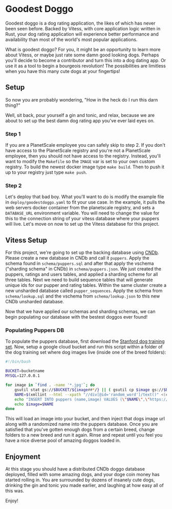 # Goodest Doggo

Goodest doggo is a dog rating application, the likes of which has never been seen before. Backed by Vitess, with core application logic written in Rust, your dog rating application will experience better performance and availability than most of the world's most popular applications.

What is goodest doggo? For you, it might be an opportunity to learn more about Vitess, or maybe just rate some damn good looking dogs. Perhaps you'll decide to become a contributor and turn this into a dog dating app. Or use it as a tool to begin a bourgeois revolution! The possibilities are limitless when you have this many cute dogs at your fingertips!

## Setup

So now you are probably wondering, "How in the heck do I run this darn thing?"

Well, sit back, pour yourself a gin and tonic, and relax, because we are about
to set up the best damn dog rating app you've ever laid eyes on.

### Step 1

If you are a PlanetScale employee you can safely skip to
step 2. If you don't have access to the PlanetScale registry and you're not a
PlanetScale employee, then you should not have access to the registry. Instead, you'll want to modify the `Makefile` so the `IMAGE` var is
set to your own custom registry. To build the newest docker image type `make
build`. Then to push it up to your registry just type `make push`.

### Step 2

Let's deploy that bad boy. What you'll want to do is modify the example file in
`deploy/goodestdoggo.yaml` to fit your use case. In the example, it pulls the web
servers docker container from the planetscale registry, and sets a
`DATABASE_URL` environment variable. You will need to change the value for this
to the connection string of your vitess database where your puppers will live.
Let's move on now to set up the Vitess database for this project.

## Vitess Setup

For this project, we're going to set up the backing database using [CNDb](https://console.planetscale.com/). Please create a new database in CNDb and call it `puppers`. Apply the schema found in `schema/puppers.sql` and after that apply the vschema ("sharding schema" in CNDb) in `schema/puppers.json`. We just created the puppers, ratings and users tables, and applied a sharding scheme for all three tables. Next we need to build sequence tables that will generate unique ids for our pupper and rating tables. Within the same cluster create a new unsharded database called `pupper_sequences`. Apply the schema from `schema/lookup.sql` and the vschema from `schema/lookup.json` to this new CNDb unsharded database.

Now that we have applied our schemas and sharding schemas, we can begin
populating our database with the bestest doggos ever found!

### Populating Puppers DB

To populate the puppers database, first download the [Stanford dog training
set](http://vision.stanford.edu/aditya86/ImageNetDogs/). Now, setup a google
cloud bucket and run this script within a folder of the dog training set where
dog images live (inside one of the breed folders):

```sh
#!/bin/bash

BUCKET=bucketname
MYSQL=127.0.0.1

for image in `find . -name '*.jpg'`; do
    gsutil stat gs://$BUCKET/${image##*/} || ( gsutil cp $image gs://$BUCKET && gsutil acl ch -u AllUsers:R gs://$BUCKET/${image##*/} )
    NAME=$(xmllint --html --xpath "//div[@id='random_word']/text()" <(curl https://randomword.com 2>/dev/null))    
    echo "INSERT INTO puppers (name,image) VALUES (\"$NAME\",\"https://storage.googleapis.com/$BUCKET/${image##*/}\")" | mysql -h $MYSQL -u vtgate-user --port 3306 --password=SUPERSECRETPASSWORDHERE
    echo $image=$NAME    
done
```

This will load an image into your bucket, and then inject that dogs image url
along with a randomized name into the puppers database. Once you are satisfied
that you've gotten enough dogs from a certain breed, change folders to a new
breed and run it again. Rinse and repeat until you feel you have a nice diverse
pool of amazing doggos loaded in.

## Enjoyment

At this stage you should have a distributed CNDb doggo database deployed, filled
with some amazing dogs, and your doge coin money has started rolling in. You are
surrounded by dozens of insanely cute dogs, drinking the gin and tonic you made
earlier, and laughing at how easy all of this was.

Enjoy!
